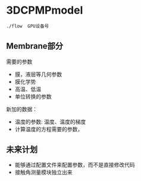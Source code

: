 # 3DCPMPmodel

```bash
./flow  GPU设备号
```

## Membrane部分

需要的参数
- 膜，液层等几何参数
- 膜化学势
- 高温、低温
- 单位转换的参数

新加的数据：
- 温度的参数: 温度、温度的梯度
- 计算温度的方程需要的参数，


## 未来计划

- 能够通过配置文件来配置参数，而不是直接修改代码
- 接触角测量模块独立出来